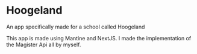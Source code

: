 # Hoogeland

An app specifically made for a school called Hoogeland

This app is made using Mantine and NextJS.
I made the implementation of the Magister Api all by myself.
